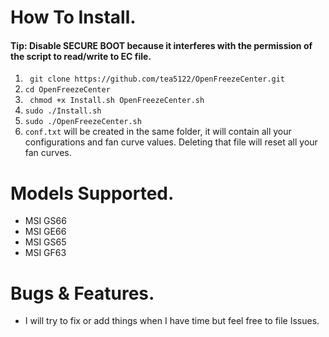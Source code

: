 

# How To Install.
#### Tip: Disable SECURE BOOT because it interferes with the permission of the script to read/write to EC file.

1. ``` git clone https://github.com/tea5122/OpenFreezeCenter.git```
2. ``` cd OpenFreezeCenter ```
3. ``` chmod +x Install.sh OpenFreezeCenter.sh```
4. ``` sudo ./Install.sh ```
5. ``` sudo ./OpenFreezeCenter.sh ```
6. ```conf.txt``` will be created in the same folder, it will contain all your configurations and fan curve values. Deleting that file will reset all your fan curves.

# Models Supported.
- MSI GS66
- MSI GE66
- MSI GS65
- MSI GF63

# Bugs & Features.
- I will try to fix or add things when I have time but feel free to file Issues.
